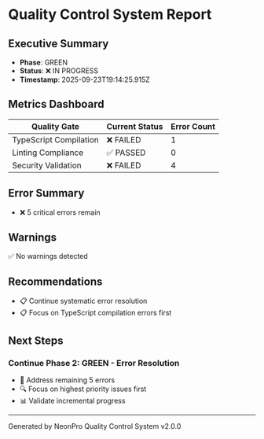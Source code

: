 # Quality Control System Report

## Executive Summary
- **Phase**: GREEN
- **Status**: ❌ IN PROGRESS
- **Timestamp**: 2025-09-23T19:14:25.915Z

## Metrics Dashboard

| Quality Gate | Current Status | Error Count |
|--------------|----------------|-------------|
| TypeScript Compilation | ❌ FAILED | 1 |
| Linting Compliance | ✅ PASSED | 0 |
| Security Validation | ❌ FAILED | 4 |

## Error Summary
- ❌ 5 critical errors remain

## Warnings
✅ No warnings detected

## Recommendations
- 📋 Continue systematic error resolution
- 📋 Focus on TypeScript compilation errors first

## Next Steps
### Continue Phase 2: GREEN - Error Resolution
- 🔧 Address remaining 5 errors
- 🔍 Focus on highest priority issues first
- 📊 Validate incremental progress

---
Generated by NeonPro Quality Control System v2.0.0
    